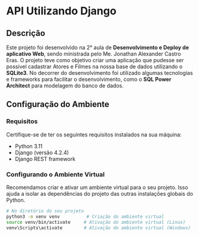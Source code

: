 # API Utilizando Django

## Descrição
Este projeto foi desenvolvido na 2° aula de __Desenvolvimento e Deploy de aplicativo Web__, sendo ministrada pelo
Me. Jonathan Alexander Castro Eras. O projeto teve como objetivo criar uma aplicação
que pudesse ser possivel cadastrar Atores e Filmes na nossa base de dados utilizando o __SQLite3__. 
No decorrer do desenvolvimento foi utilizado algumas tecnologias e frameworks para facilitar
o desenvolvimento, como o __SQL Power Architect__ para modelagem do banco de dados.

## Configuração do Ambiente

### Requisitos
Certifique-se de ter os seguintes requisitos instalados na sua máquina:

- Python 3.11
- Django (versão 4.2.4)
- Django REST framework

### Configurando o Ambiente Virtual
Recomendamos criar e ativar um ambiente virtual para o seu projeto. Isso ajuda a isolar as dependências do projeto das outras instalações globais do Python.

```bash
# No diretório do seu projeto
python3 -m venv venv          # Criação do ambiente virtual
source venv/bin/activate     # Ativação do ambiente virtual (Linux)
venv\Scripts\activate        # Ativação do ambiente virtual (Windows)
